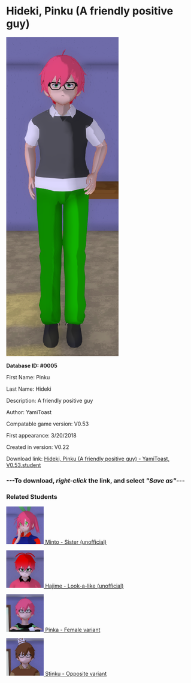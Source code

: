 # Hideki, Pinku (A friendly positive guy)

<img src="../../Files/Images/Hideki, Pinku (A friendly positive guy).png" title="Hideki, Pinku (A friendly positive guy) - YamiToast, V0.53">

**Database ID: #0005**

First Name: Pinku

Last Name: Hideki

Description: A friendly positive guy

Author: YamiToast

Compatable game version: V0.53

First appearance: 3/20/2018

Created in version: V0.22

Download link: <a href="https://raw.githubusercontent.com/Arbiter1223/Daigaku-Gurashi-Custom-Students/master/Files/Student%20Files/Hideki%2C%20Pinku%20(A%20friendly%20positive%20guy)%20-%20YamiToast%2C%20V0.53.student">Hideki, Pinku (A friendly positive guy) - YamiToast, V0.53.student</a>

### ---**To download, _right-click_ the link, and select _"Save as"_**---

### Related Students

<a href="Hideki, Minto (Pinku's shy, friendly bookworm sister).md"><img src="../../Files/Thumbs/Hideki, Minto (Pinku's shy, friendly bookworm sister).png" height="100" width="100" title="Hideki, Minto (Pinku's shy, friendly bookworm sister) - Cookie Boi, V0.53"></a><a href="Hideki, Minto (Pinku's shy, friendly bookworm sister).md"> Minto - Sister (unofficial)</a>

<a href="Saionji, Hajime (A crappy Pinku look-a-like).md"><img src="../../Files/Thumbs/Saionji, Hajime (A crappy Pinku look-a-like).png" height="100" width="100" title="Saionji, Hajime (A crappy Pinku look-a-like) - Cookie Boi, V0.53"></a><a href="Saionji, Hajime (A crappy Pinku look-a-like).md"> Hajime - Look-a-like (unofficial)</a>

<a href="Hideki, Pinka (A friendly, positive girl).md"><img src="../../Files/Thumbs/Hideki, Pinka (A friendly, positive girl).png" height="100" width="100" title="Hideki, Pinka (A friendly, positive girl) - Hatsune, V0.53"></a><a href="Hideki, Pinka (A friendly, positive girl).md"> Pinka - Female variant</a>

<a href="Hideki, Stinku (A sassy perverted son on a bitch).md"><img src="../../Files/Thumbs/Hideki, Stinku (A sassy perverted son on a bitch).png" height="100" width="100" title="Hideki, Stinku (A sassy perverted son on a bitch) - Emily, V0.53"></a><a href="Hideki, Stinku (A sassy perverted son on a bitch).md"> Stinku - Opposite variant</a>

